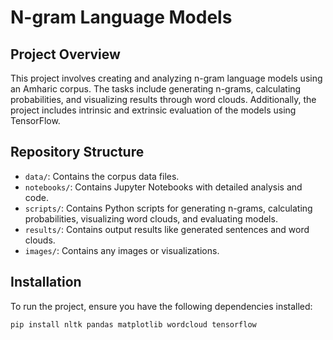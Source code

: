 # N-gram Language Models

## Project Overview
This project involves creating and analyzing n-gram language models using an Amharic corpus. The tasks include generating n-grams, calculating probabilities, and visualizing results through word clouds. Additionally, the project includes intrinsic and extrinsic evaluation of the models using TensorFlow.

## Repository Structure
- `data/`: Contains the corpus data files.
- `notebooks/`: Contains Jupyter Notebooks with detailed analysis and code.
- `scripts/`: Contains Python scripts for generating n-grams, calculating probabilities, visualizing word clouds, and evaluating models.
- `results/`: Contains output results like generated sentences and word clouds.
- `images/`: Contains any images or visualizations.

## Installation
To run the project, ensure you have the following dependencies installed:
```bash
pip install nltk pandas matplotlib wordcloud tensorflow

